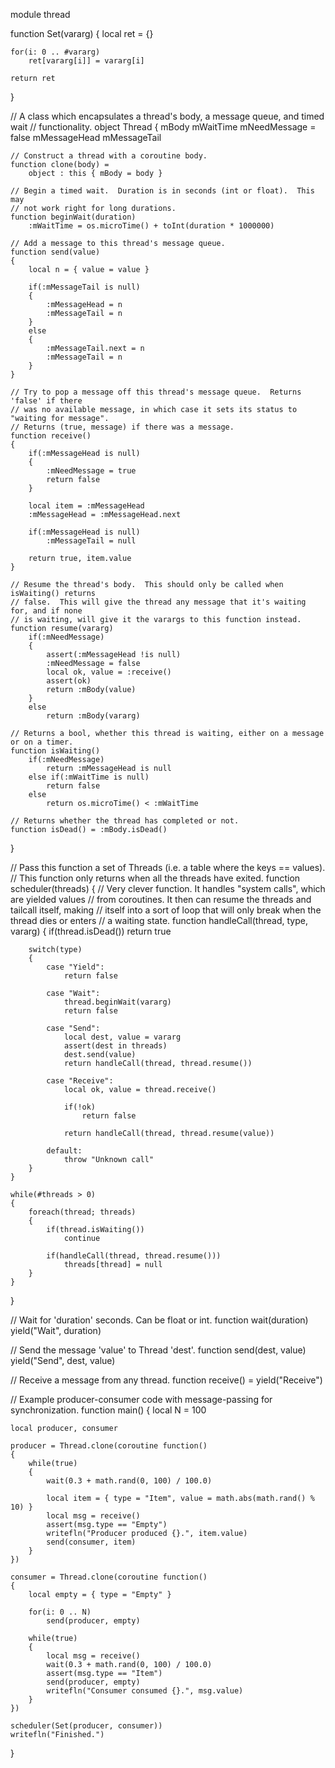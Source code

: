 module thread

function Set(vararg)
{
	local ret = {}

	for(i: 0 .. #vararg)
		ret[vararg[i]] = vararg[i]

	return ret
}

// A class which encapsulates a thread's body, a message queue, and timed wait
// functionality.
object Thread
{
	mBody
	mWaitTime
	mNeedMessage = false
	mMessageHead
	mMessageTail

	// Construct a thread with a coroutine body.
	function clone(body) =
		object : this { mBody = body }

	// Begin a timed wait.  Duration is in seconds (int or float).  This may
	// not work right for long durations.
	function beginWait(duration)
		:mWaitTime = os.microTime() + toInt(duration * 1000000)

	// Add a message to this thread's message queue.
	function send(value)
	{
		local n = { value = value }

		if(:mMessageTail is null)
		{
			:mMessageHead = n
			:mMessageTail = n
		}
		else
		{
			:mMessageTail.next = n
			:mMessageTail = n
		}
	}

	// Try to pop a message off this thread's message queue.  Returns 'false' if there
	// was no available message, in which case it sets its status to "waiting for message".
	// Returns (true, message) if there was a message.
	function receive()
	{
		if(:mMessageHead is null)
		{
			:mNeedMessage = true
			return false
		}

		local item = :mMessageHead
		:mMessageHead = :mMessageHead.next

		if(:mMessageHead is null)
			:mMessageTail = null

		return true, item.value
	}

	// Resume the thread's body.  This should only be called when isWaiting() returns
	// false.  This will give the thread any message that it's waiting for, and if none
	// is waiting, will give it the varargs to this function instead.
	function resume(vararg)
		if(:mNeedMessage)
		{
			assert(:mMessageHead !is null)
			:mNeedMessage = false
			local ok, value = :receive()
			assert(ok)
			return :mBody(value)
		}
		else
			return :mBody(vararg)

	// Returns a bool, whether this thread is waiting, either on a message or on a timer.
	function isWaiting()
		if(:mNeedMessage)
			return :mMessageHead is null
		else if(:mWaitTime is null)
			return false
		else
			return os.microTime() < :mWaitTime

	// Returns whether the thread has completed or not.
	function isDead() = :mBody.isDead()
}

// Pass this function a set of Threads (i.e. a table where the keys == values).
// This function only returns when all the threads have exited.
function scheduler(threads)
{
	// Very clever function.  It handles "system calls", which are yielded values
	// from coroutines.  It then can resume the threads and tailcall itself, making
	// itself into a sort of loop that will only break when the thread dies or enters
	// a waiting state.
	function handleCall(thread, type, vararg)
	{
		if(thread.isDead())
			return true

		switch(type)
		{
			case "Yield":
				return false

			case "Wait":
				thread.beginWait(vararg)
				return false

			case "Send":
				local dest, value = vararg
				assert(dest in threads)
				dest.send(value)
				return handleCall(thread, thread.resume())

			case "Receive":
				local ok, value = thread.receive()

				if(!ok)
					return false

				return handleCall(thread, thread.resume(value))

			default:
				throw "Unknown call"
		}
	}

	while(#threads > 0)
	{
		foreach(thread; threads)
		{
			if(thread.isWaiting())
				continue

			if(handleCall(thread, thread.resume()))
				threads[thread] = null
		}
	}
}

// Wait for 'duration' seconds.  Can be float or int.
function wait(duration)
	yield("Wait", duration)

// Send the message 'value' to Thread 'dest'.
function send(dest, value)
	yield("Send", dest, value)

// Receive a message from any thread.
function receive() = yield("Receive")

// Example producer-consumer code with message-passing for synchronization.
function main()
{
	local N = 100
	
	local producer, consumer
	
	producer = Thread.clone(coroutine function()
	{
		while(true)
		{
			wait(0.3 + math.rand(0, 100) / 100.0)

			local item = { type = "Item", value = math.abs(math.rand() % 10) }
			local msg = receive()
			assert(msg.type == "Empty")
			writefln("Producer produced {}.", item.value)
			send(consumer, item)
		}
	})

	consumer = Thread.clone(coroutine function()
	{
		local empty = { type = "Empty" }
	
		for(i: 0 .. N)
			send(producer, empty)
	
		while(true)
		{
			local msg = receive()
			wait(0.3 + math.rand(0, 100) / 100.0)
			assert(msg.type == "Item")
			send(producer, empty)
			writefln("Consumer consumed {}.", msg.value)
		}
	})
	
	scheduler(Set(producer, consumer))
	writefln("Finished.")
}